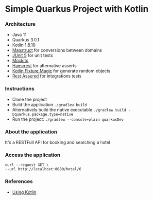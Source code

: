 # Simple Quarkus Project with Kotlin

### Architecture
- Java 11
- Quarkus 3.0.1
- Kotlin 1.8.10
- [Mapstruct](https://mapstruct.org) for conversions between domains
- [JUnit 5](https://junit.org/junit5/docs/current/user-guide) for unit tests
- [Mockito](https://javadoc.io/doc/org.mockito/mockito-core/latest/org/mockito/Mockito.html)
- [Hamcrest](http://hamcrest.org/JavaHamcrest) for alternative asserts
- [Kotlin Fixture Magic](https://github.com/wThomas84/kotlin-fixture-magic) for generate random objects
- [Rest Assured](https://rest-assured.io/) for integrations tests

### Instructions
- Clone the project
- Build the application `./gradlew build`
- Alternatively build the native executable `./gradlew build -Dquarkus.package.type=native`
- Run the project: `./gradlew --console=plain quarkusDev`

### About the application
It's a RESTFull API for booking and searching a hotel

### Access the application
```shell
curl --request GET \
--url http://localhost:8080/hotel/6
```


### References
- [Using Kotlin](https://quarkus.io/guides/kotlin)
